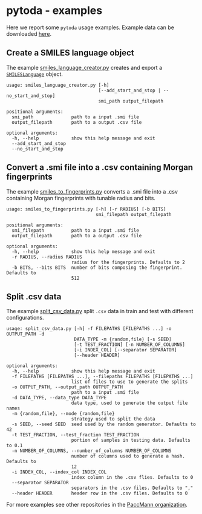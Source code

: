 # pytoda - examples

Here we report some `pytoda` usage examples.
Example data can be downloaded [here](https://ibm.box.com/v/paccmann-pytoda-data).


## Create a SMILES language object

The example [smiles_language_creator.py](./smiles_language_creator.py) creates and export a [`SMILESLanguage`](../pytoda/simles/../smiles/smiles_language.py) object.

```console
usage: smiles_language_creator.py [-h]
                                  [--add_start_and_stop | --no_start_and_stop]
                                  smi_path output_filepath

positional arguments:
  smi_path              path to a input .smi file
  output_filepath       path to a output .csv file

optional arguments:
  -h, --help            show this help message and exit
  --add_start_and_stop
  --no_start_and_stop
```

## Convert a .smi file into a .csv containing Morgan fingerprints

The example [smiles_to_fingerprints.py](./smiles_to_fingerprints.py) converts a .smi file into a .csv containing Morgan fingerprints with tunable radius and bits.

```console
usage: smiles_to_fingerprints.py [-h] [-r RADIUS] [-b BITS]
                                 smi_filepath output_filepath

positional arguments:
  smi_filepath          path to a input .smi file
  output_filepath       path to a output .csv file

optional arguments:
  -h, --help            show this help message and exit
  -r RADIUS, --radius RADIUS
                        radius for the fingerprints. Defaults to 2
  -b BITS, --bits BITS  number of bits composing the fingerprint. Defaults to
                        512
```

## Split .csv data

The example [split_csv_data.py](./split_csv_data.py) split `.csv` data in train and test with different configurations.

```console
usage: split_csv_data.py [-h] -f FILEPATHS [FILEPATHS ...] -o OUTPUT_PATH -d
                         DATA_TYPE -m {random,file} [-s SEED]
                         [-t TEST_FRACTION] [-n NUMBER_OF_COLUMNS]
                         [-i INDEX_COL] [--separator SEPARATOR]
                         [--header HEADER]

optional arguments:
  -h, --help            show this help message and exit
  -f FILEPATHS [FILEPATHS ...], --filepaths FILEPATHS [FILEPATHS ...]
                        list of files to use to generate the splits
  -o OUTPUT_PATH, --output_path OUTPUT_PATH
                        path to a input .smi file
  -d DATA_TYPE, --data_type DATA_TYPE
                        data type, used to generate the output file names
  -m {random,file}, --mode {random,file}
                        strategy used to split the data
  -s SEED, --seed SEED  seed used by the random generator. Defaults to 42
  -t TEST_FRACTION, --test_fraction TEST_FRACTION
                        portion of samples in testing data. Defaults to 0.1
  -n NUMBER_OF_COLUMNS, --number_of_columns NUMBER_OF_COLUMNS
                        number of columns used to generate a hash. Defaults to
                        12
  -i INDEX_COL, --index_col INDEX_COL
                        index column in the .csv flies. Defaults to 0
  --separator SEPARATOR
                        separators in the .csv files. Defaults to ","
  --header HEADER       header row in the .csv files. Defaults to 0
```

For more examples see other repositories in the [PaccMann organization](https://github.com/PaccMann).